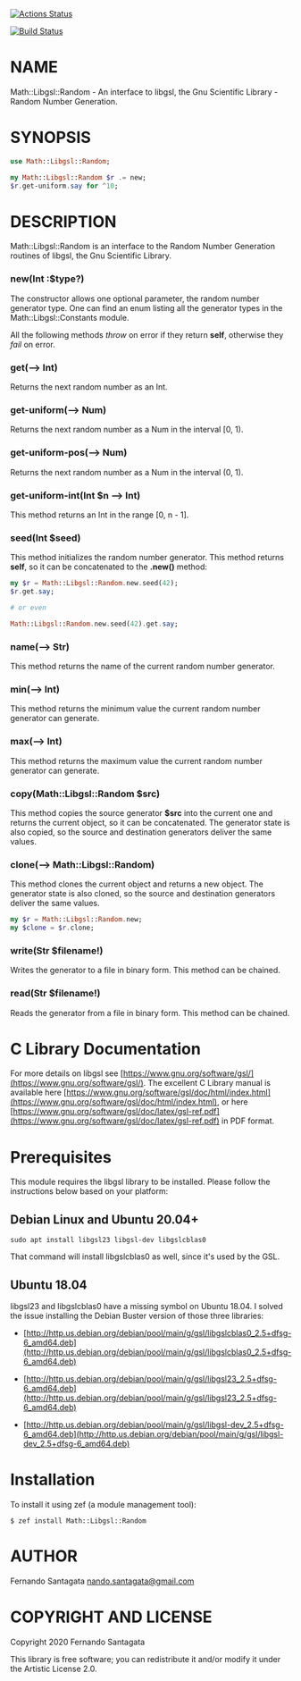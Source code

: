 [![Actions Status](https://github.com/frithnanth/raku-Math-Libgsl-Random/workflows/test/badge.svg)](https://github.com/frithnanth/raku-Math-Libgsl-Random/actions)

[![Build Status](https://travis-ci.org/frithnanth/raku-Math-Libgsl-Random.svg?branch=master)](https://travis-ci.org/frithnanth/raku-Math-Libgsl-Random)

NAME
====

Math::Libgsl::Random - An interface to libgsl, the Gnu Scientific Library - Random Number Generation.

SYNOPSIS
========

```raku
use Math::Libgsl::Random;

my Math::Libgsl::Random $r .= new;
$r.get-uniform.say for ^10;
```

DESCRIPTION
===========

Math::Libgsl::Random is an interface to the Random Number Generation routines of libgsl, the Gnu Scientific Library.

### new(Int :$type?)

The constructor allows one optional parameter, the random number generator type. One can find an enum listing all the generator types in the Math::Libgsl::Constants module.

All the following methods *throw* on error if they return **self**, otherwise they *fail* on error.

### get(--> Int)

Returns the next random number as an Int.

### get-uniform(--> Num)

Returns the next random number as a Num in the interval [0, 1).

### get-uniform-pos(--> Num)

Returns the next random number as a Num in the interval (0, 1).

### get-uniform-int(Int $n --> Int)

This method returns an Int in the range [0, n - 1].

### seed(Int $seed)

This method initializes the random number generator. This method returns **self**, so it can be concatenated to the **.new()** method:

```raku
my $r = Math::Libgsl::Random.new.seed(42);
$r.get.say;

# or even

Math::Libgsl::Random.new.seed(42).get.say;
```

### name(--> Str)

This method returns the name of the current random number generator.

### min(--> Int)

This method returns the minimum value the current random number generator can generate.

### max(--> Int)

This method returns the maximum value the current random number generator can generate.

### copy(Math::Libgsl::Random $src)

This method copies the source generator **$src** into the current one and returns the current object, so it can be concatenated. The generator state is also copied, so the source and destination generators deliver the same values.

### clone(--> Math::Libgsl::Random)

This method clones the current object and returns a new object. The generator state is also cloned, so the source and destination generators deliver the same values.

```raku
my $r = Math::Libgsl::Random.new;
my $clone = $r.clone;
```

### write(Str $filename!)

Writes the generator to a file in binary form. This method can be chained.

### read(Str $filename!)

Reads the generator from a file in binary form. This method can be chained.

C Library Documentation
=======================

For more details on libgsl see [https://www.gnu.org/software/gsl/](https://www.gnu.org/software/gsl/). The excellent C Library manual is available here [https://www.gnu.org/software/gsl/doc/html/index.html](https://www.gnu.org/software/gsl/doc/html/index.html), or here [https://www.gnu.org/software/gsl/doc/latex/gsl-ref.pdf](https://www.gnu.org/software/gsl/doc/latex/gsl-ref.pdf) in PDF format.

Prerequisites
=============

This module requires the libgsl library to be installed. Please follow the instructions below based on your platform:

Debian Linux and Ubuntu 20.04+
------------------------------

    sudo apt install libgsl23 libgsl-dev libgslcblas0

That command will install libgslcblas0 as well, since it's used by the GSL.

Ubuntu 18.04
------------

libgsl23 and libgslcblas0 have a missing symbol on Ubuntu 18.04. I solved the issue installing the Debian Buster version of those three libraries:

  * [http://http.us.debian.org/debian/pool/main/g/gsl/libgslcblas0_2.5+dfsg-6_amd64.deb](http://http.us.debian.org/debian/pool/main/g/gsl/libgslcblas0_2.5+dfsg-6_amd64.deb)

  * [http://http.us.debian.org/debian/pool/main/g/gsl/libgsl23_2.5+dfsg-6_amd64.deb](http://http.us.debian.org/debian/pool/main/g/gsl/libgsl23_2.5+dfsg-6_amd64.deb)

  * [http://http.us.debian.org/debian/pool/main/g/gsl/libgsl-dev_2.5+dfsg-6_amd64.deb](http://http.us.debian.org/debian/pool/main/g/gsl/libgsl-dev_2.5+dfsg-6_amd64.deb)

Installation
============

To install it using zef (a module management tool):

    $ zef install Math::Libgsl::Random

AUTHOR
======

Fernando Santagata <nando.santagata@gmail.com>

COPYRIGHT AND LICENSE
=====================

Copyright 2020 Fernando Santagata

This library is free software; you can redistribute it and/or modify it under the Artistic License 2.0.

